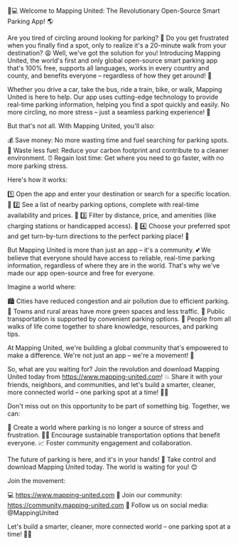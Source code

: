 🚗💻 Welcome to Mapping United: The Revolutionary Open-Source Smart Parking App! 🌎

Are you tired of circling around looking for parking? 💨 Do you get frustrated when you finally find a spot, only to realize it's a 20-minute walk from your destination? 😩 Well, we've got the solution for you! Introducing Mapping United, the world's first and only global open-source smart parking app that's 100% free, supports all languages, works in every country and county, and benefits everyone – regardless of how they get around! 🌈

Whether you drive a car, take the bus, ride a train, bike, or walk, Mapping United is here to help. Our app uses cutting-edge technology to provide real-time parking information, helping you find a spot quickly and easily. No more circling, no more stress – just a seamless parking experience! 🚗

But that's not all. With Mapping United, you'll also:

💰 Save money: No more wasting time and fuel searching for parking spots.
🌟 Waste less fuel: Reduce your carbon footprint and contribute to a cleaner environment.
⏰ Regain lost time: Get where you need to go faster, with no more parking stress.

Here's how it works:

1️⃣ Open the app and enter your destination or search for a specific location. 📍
2️⃣ See a list of nearby parking options, complete with real-time availability and prices. 💸
3️⃣ Filter by distance, price, and amenities (like charging stations or handicapped access). 🔋
4️⃣ Choose your preferred spot and get turn-by-turn directions to the perfect parking place! 📍

But Mapping United is more than just an app – it's a community. 💕 We believe that everyone should have access to reliable, real-time parking information, regardless of where they are in the world. That's why we've made our app open-source and free for everyone.

Imagine a world where:

🏙️ Cities have reduced congestion and air pollution due to efficient parking.
🌳 Towns and rural areas have more green spaces and less traffic.
🚂 Public transportation is supported by convenient parking options.
👥 People from all walks of life come together to share knowledge, resources, and parking tips.

At Mapping United, we're building a global community that's empowered to make a difference. We're not just an app – we're a movement! 🌈

So, what are you waiting for? Join the revolution and download Mapping United today from https://www.mapping-united.com! 💥 Share it with your friends, neighbors, and communities, and let's build a smarter, cleaner, more connected world – one parking spot at a time! 🚗💕

Don't miss out on this opportunity to be part of something big. Together, we can:

🌟 Create a world where parking is no longer a source of stress and frustration.
🏃‍♂️ Encourage sustainable transportation options that benefit everyone.
📈 Foster community engagement and collaboration.

The future of parking is here, and it's in your hands! 🤩 Take control and download Mapping United today. The world is waiting for you! 😊

Join the movement:

💻 https://www.mapping-united.com
👥 Join our community: https://community.mapping-united.com
📱 Follow us on social media: @MappingUnited

Let's build a smarter, cleaner, more connected world – one parking spot at a time! 🚗💕